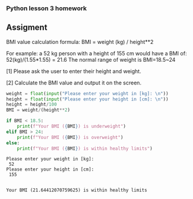 ### __Python lesson 3 homework__



## Assigment
BMI value calculation formula: BMI = weight (kg) / height**2

For example: a 52 kg person with a height of 155 cm would have a BMI of:
52(kg)/(1.55*1.55) = 21.6
The normal range of weight is BMI=18.5~24

[1] Please ask the user to enter their height and weight.

[2] Calculate the BMI value and output it on the screen.


```python
weight = float(input("Please enter your weight in [kg]: \n"))
height = float(input("Please enter your height in [cm]: \n"))
height = height/100
BMI = weight/(height**2)

if BMI < 18.5:
    print(f"Your BMI ({BMI}) is underweight")
elif BMI > 24:
    print(f"Your BMI ({BMI}) is overweight")
else:
    print(f"Your BMI ({BMI}) is within healthy limits")
```

    Please enter your weight in [kg]: 
     52
    Please enter your height in [cm]: 
     155
    

    Your BMI (21.64412070759625) is within healthy limits
    


```python

```
